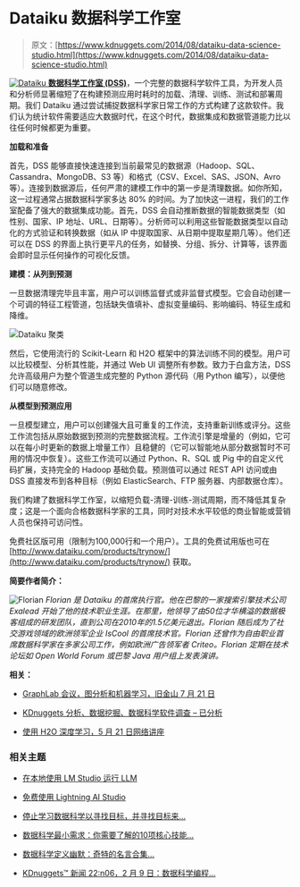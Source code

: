 # Dataiku 数据科学工作室

> 原文：[https://www.kdnuggets.com/2014/08/dataiku-data-science-studio.html](https://www.kdnuggets.com/2014/08/dataiku-data-science-studio.html)

[![Dataiku](../Images/3fdba7822e2a51d0f3ffa7bafbe0e476.png) **数据科学工作室 (DSS)**](http://www.dataiku.com/)，一个完整的数据科学软件工具，为开发人员和分析师显著缩短了在构建预测应用时耗时的加载、清理、训练、测试和部署周期。我们 Dataiku 通过尝试捕捉数据科学家日常工作的方式构建了这款软件。我们认为统计软件需要适应大数据时代，在这个时代，数据集成和数据管道能力比以往任何时候都更为重要。

**加载和准备**

首先，DSS 能够直接快速连接到当前最常见的数据源（Hadoop、SQL、Cassandra、MongoDB、S3 等）和格式（CSV、Excel、SAS、JSON、Avro 等）。连接到数据源后，任何严肃的建模工作中的第一步是清理数据。如你所知，这一过程通常占据数据科学家多达 80% 的时间。为了加快这一进程，我们的工作室配备了强大的数据集成功能。首先，DSS 会自动推断数据的智能数据类型（如性别、国家、IP 地址、URL、日期等）。分析师可以利用这些智能数据类型以自动化的方式验证和转换数据（如从 IP 中提取国家、从日期中提取星期几等）。他们还可以在 DSS 的界面上执行更平凡的任务，如替换、分组、拆分、计算等，该界面会即时显示任何操作的可视化反馈。

**建模：从列到预测**

一旦数据清理完毕且丰富，用户可以训练监督式或非监督式模型。它会自动创建一个可调的特征工程管道，包括缺失值填补、虚拟变量编码、影响编码、特征生成和降维。

![Dataiku 聚类](../Images/b11925ac443c2da71fe5167cee9bf7c6.png)

然后，它使用流行的 Scikit-Learn 和 H2O 框架中的算法训练不同的模型。用户可以比较模型、分析其性能，并通过 Web UI 调整所有参数。致力于白盒方法，DSS 允许高级用户为整个管道生成完整的 Python 源代码（用 Python 编写），以便他们可以随意修改。

**从模型到预测应用**

一旦模型建立，用户可以创建强大且可重复的工作流，支持重新训练或评分。这些工作流包括从原始数据到预测的完整数据流程。工作流引擎是增量的（例如，它可以在每小时更新的数据上增量工作）且稳健的（它可以智能地从部分数据暂时不可用的情况中恢复）。这些工作流可以通过 Python、R、SQL 或 Pig 中的自定义代码扩展，支持完全的 Hadoop 基础负载。预测值可以通过 REST API 访问或由 DSS 直接发布到各种目标（例如 ElasticSearch、FTP 服务器、内部数据仓库）。

我们构建了数据科学工作室，以缩短负载-清理-训练-测试周期，而不降低其复杂度；这是一个面向合格数据科学家的工具，同时对技术水平较低的商业智能或营销人员也保持可访问性。

免费社区版可用（限制为100,000行和一个用户）。工具的免费试用版也可在 [http://www.dataiku.com/products/trynow/](http://www.dataiku.com/products/trynow/) 获取。

**简要作者简介：**

![Florian](../Images/946b867eac5f9c92281cda027b2d5861.png) *Florian 是 Dataiku 的首席执行官。他在巴黎的一家搜索引擎技术公司 Exalead 开始了他的技术职业生涯。在那里，他领导了由50位才华横溢的数据极客组成的研发团队，直到公司在2010年的1.5亿美元退出。Florian 随后成为了社交游戏领域的欧洲领军企业 IsCool 的首席技术官。Florian 还曾作为自由职业首席数据科学家在多家公司工作，例如欧洲广告领军者 Criteo。Florian 定期在技术论坛如 Open World Forum 或巴黎 Java 用户组上发表演讲。*

**相关：**

+   [GraphLab 会议，图分析和机器学习，旧金山 7 月 21 日](/2014/06/graphlab-conference-graph-analytics-machine-learning-san-francisco.html)

+   [KDnuggets 分析、数据挖掘、数据科学软件调查 – 已分析](/2014/06/analytics-data-mining-data-science-software-poll-analyzed.html)

+   [使用 H2O 深度学习，5 月 21 日网络讲座](/2014/05/deep-learning-with-h2o-webcast.html)

### 相关主题

+   [在本地使用 LM Studio 运行 LLM](https://www.kdnuggets.com/run-an-llm-locally-with-lm-studio)

+   [免费使用 Lightning AI Studio](https://www.kdnuggets.com/using-lightning-ai-studio-for-free)

+   [停止学习数据科学以寻找目标，并寻找目标来…](https://www.kdnuggets.com/2021/12/stop-learning-data-science-find-purpose.html)

+   [数据科学最小需求：你需要了解的10项核心技能…](https://www.kdnuggets.com/2020/10/data-science-minimum-10-essential-skills.html)

+   [数据科学定义幽默：奇特的名言合集…](https://www.kdnuggets.com/2022/02/data-science-definition-humor.html)

+   [KDnuggets™ 新闻 22:n06，2 月 9 日：数据科学编程…](https://www.kdnuggets.com/2022/n06.html)
